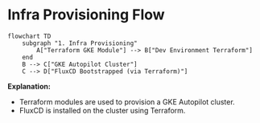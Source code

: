 # Infra Provisioning Flow

```mermaid
flowchart TD
    subgraph "1. Infra Provisioning"
        A["Terraform GKE Module"] --> B["Dev Environment Terraform"]
    end
    B --> C["GKE Autopilot Cluster"]
    C --> D["FluxCD Bootstrapped (via Terraform)"]
```

**Explanation:**
- Terraform modules are used to provision a GKE Autopilot cluster.
- FluxCD is installed on the cluster using Terraform. 